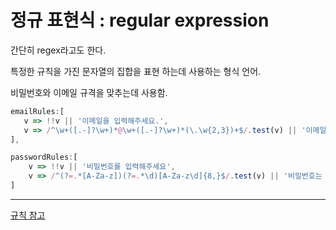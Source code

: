 # 정규 표현식 : regular expression

간단히 regex라고도 한다. 

특정한 규칙을 가진 문자열의 집합을 표현 하는데 사용하는 형식 언어. 



비밀번호와 이메일 규격을  맞추는데 사용함.

 ```javascript
emailRules:[
    v => !!v || '이메일을 입력해주세요.',
    v => /^\w+([.-]?\w+)*@\w+([.-]?\w+)*(\.\w{2,3})+$/.test(v) || '이메일 형식을 지켜주세요'
],
 ```

````javascript
passwordRules:[
    v => !!v || '비밀번호를 입력해주세요',
    v => /^(?=.*[A-Za-z])(?=.*\d)[A-Za-z\d]{8,}$/.test(v) || '비밀번호는 글자, 숫자 포함 8자 이상입니다.',
]
````





----

[규칙 참고](http://www.nextree.co.kr/p4327/)

